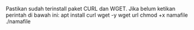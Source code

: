Pastikan sudah terinstall paket CURL dan WGET. Jika belum ketikan perintah di bawah ini:
apt install curl wget -y
wget url
chmod +x namafile
./namafile